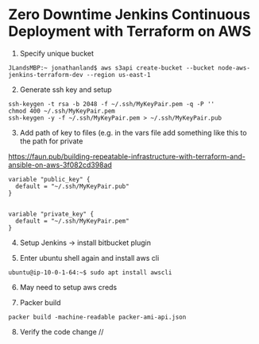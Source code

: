 # Zero Downtime Jenkins Continuous Deployment with Terraform on AWS


1. Specify unique bucket 

```
JLandsMBP:~ jonathanland$ aws s3api create-bucket --bucket node-aws-jenkins-terraform-dev --region us-east-1
```

2. Generate ssh key and setup

```
ssh-keygen -t rsa -b 2048 -f ~/.ssh/MyKeyPair.pem -q -P ''
chmod 400 ~/.ssh/MyKeyPair.pem
ssh-keygen -y -f ~/.ssh/MyKeyPair.pem > ~/.ssh/MyKeyPair.pub
```

3. Add path of key to files (e.g. in the vars file add something like this to the path for private 

https://faun.pub/building-repeatable-infrastructure-with-terraform-and-ansible-on-aws-3f082cd398ad

```
variable "public_key" {
  default = "~/.ssh/MyKeyPair.pub"
}


variable "private_key" {
  default = "~/.ssh/MyKeyPair.pem"
}
```

4. Setup Jenkins -> install bitbucket plugin 

5. Enter ubuntu shell again and install aws cli
```
ubuntu@ip-10-0-1-64:~$ sudo apt install awscli
```
6. May need to setup aws creds

7. Packer build

```
packer build -machine-readable packer-ami-api.json
```

8. Verify the code change //

